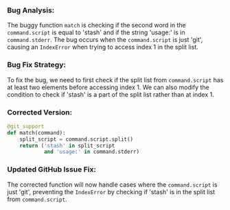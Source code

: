 ### Bug Analysis:
The buggy function `match` is checking if the second word in the `command.script` is equal to 'stash' and if the string 'usage:' is in `command.stderr`. The bug occurs when the `command.script` is just 'git', causing an `IndexError` when trying to access index 1 in the split list.

### Bug Fix Strategy:
To fix the bug, we need to first check if the split list from `command.script` has at least two elements before accessing index 1. We can also modify the condition to check if 'stash' is a part of the split list rather than at index 1.

### Corrected Version:
```python
@git_support
def match(command):
    split_script = command.script.split()
    return ('stash' in split_script
            and 'usage:' in command.stderr)
``` 

### Updated GitHub Issue Fix:
The corrected function will now handle cases where the `command.script` is just 'git', preventing the `IndexError` by checking if 'stash' is in the split list from `command.script`.